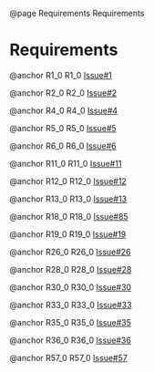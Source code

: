 @page Requirements Requirements

# Requirements

@anchor R1_0 R1_0 [Issue#1](https://github.com/WSUCEG-7140/mystore-teamDelta/issues/1)

@anchor R2_0 R2_0 [Issue#2](https://github.com/WSUCEG-7140/mystore-teamDelta/issues/2)

@anchor R4_0 R4_0 [Issue#4](https://github.com/WSUCEG-7140/mystore-teamDelta/issues/4)

@anchor R5_0 R5_0 [Issue#5](https://github.com/WSUCEG-7140/mystore-teamDelta/issues/5)

@anchor R6_0 R6_0 [Issue#6](https://github.com/WSUCEG-7140/mystore-teamDelta/issues/6)

@anchor R11_0 R11_0 [Issue#11](https://github.com/WSUCEG-7140/mystore-teamDelta/issues/11)

@anchor R12_0 R12_0 [Issue#12](https://github.com/WSUCEG-7140/mystore-teamDelta/issues/12)

@anchor R13_0 R13_0 [Issue#13](https://github.com/WSUCEG-7140/mystore-teamDelta/issues/13)

@anchor R18_0 R18_0 [Issue#85](https://github.com/WSUCEG-7140/mystore-teamDelta/issues/18)

@anchor R19_0 R19_0 [Issue#19](https://github.com/WSUCEG-7140/mystore-teamDelta/issues/19)

@anchor R26_0 R26_0 [Issue#26](https://github.com/WSUCEG-7140/mystore-teamDelta/issues/26)

@anchor R28_0 R28_0 [Issue#28](https://github.com/WSUCEG-7140/mystore-teamDelta/issues/28)

@anchor R30_0 R30_0 [Issue#30](https://github.com/WSUCEG-7140/mystore-teamDelta/issues/30)

@anchor R33_0 R33_0 [Issue#33](https://github.com/WSUCEG-7140/mystore-teamDelta/issues/33)

@anchor R35_0 R35_0 [Issue#35](https://github.com/WSUCEG-7140/mystore-teamDelta/issues/35)

@anchor R36_0 R36_0 [Issue#36](https://github.com/WSUCEG-7140/mystore-teamDelta/issues/36)

@anchor R57_0 R57_0 [Issue#57](https://github.com/WSUCEG-7140/mystore-teamDelta/issues/57)

